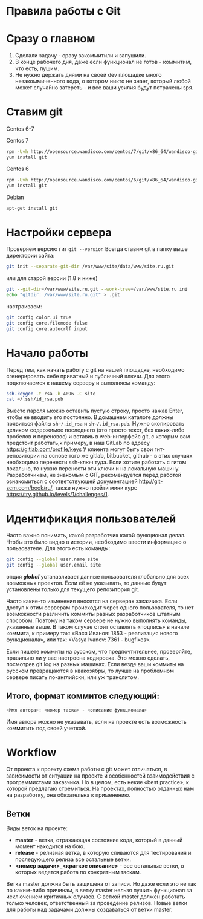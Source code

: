 Правила работы с Git
====================

# Сразу о главном
1. Сделали задачу - сразу закоммитили и запушили.
2. В конце рабочего дня, даже если функционал не готов - коммитим, что есть, пушим.
3. Не нужно держать днями на своей dev площадке много незакоммиченного кода, о котором никто не знает, который любой может случайно затереть - и все ваши усилия будут потрачены зря.

# Ставим git
Centos 6-7

Centos 7
```sh 
rpm -Uvh http://opensource.wandisco.com/centos/7/git/x86_64/wandisco-git-release-7-1.noarch.rpm
yum install git
```

Centos 6 
```sh 
rpm -Uvh http://opensource.wandisco.com/centos/6/git/x86_64/wandisco-git-release-6-1.src.rpm
yum install git
```

Debian
```sh 
apt-get install git
```
# Настройки сервера
Проверяем версию гит `git --version`
Всегда ставим git в папку выше директории сайта:
```sh 
git init --separate-git-dir /var/www/site/data/www/site.ru.git
```
или для старой версии (1.8 и ниже)
```sh 
git --git-dir=/var/www/site.ru.git --work-tree=/var/www/site.ru ini
echo "gitdir: /var/www/site.ru.git" > .git
```

настраиваем:
```sh 
git config color.ui true
git config core.filemode false
git config core.autocrlf input
```

# Начало работы
Перед тем, как начать работу с git на нашей площадке, необходимо сгенерировать себе приватный и публичный ключи. Для этого подключаемся к нашему серверу и выполняем команду:
```sh
ssh-keygen -t rsa -b 4096 -C site
cat ~/.ssh/id_rsa.pub
```
Вместо пароля можно оставить пустую строку, просто нажав Enter, чтобы не вводить его постоянно. В домашнем каталоге должны появиться файлы ```sh~/.id_rsa``` и ```sh~/.id_rsa.pub```. Нужно скопировать целиком содержимое последнего (это просто текст, бех каких-либо пробелов и переновос) и вставиь в web-интерфейс git, с которым вам предстоит работать,к примеру, в наш GitLab по адресу https://gitlab.com/profile/keys
У клиента могут быть свои гит-репозитории на основе того же gitlab, bitbucket, github - в этих случаях необходимо перенести ssh-ключ туда.
Если хотите работать с гитом локально, то нужно перенести эти ключи и на локальную машину.
Разработчикам, не знакомым с GIT, рекомендуется перед работой ознакомиться с соответствующей документацией http://git-scm.com/book/ru/, также нужно пройти мини курс https://try.github.io/levels/1/challenges/1.

# Идентификация пользователей
Часто важно понимать, какой разработчик какой функционал делал. Чтобы это было видно в истории, необходимо ввести информацию о пользователе. Для этого есть команды:
```sh
git config --global user.name site
git config --global user.email site
```
опция ***global*** устанавливает данные пользователя глобально для всех возможных проектов. Если её не указывать, то данные будут установлены только для текущего репозитория git.

Часто какие-то изменения вносятся на серверах заказчика. Если доступ к этим серверам происходит через одного пользователя, то нет возможности различить коммиты разных разработчиков штатным способом. Поэтому на таком сервере не нужно выполнять команды, указанные выше. В таком случае стоит оставлять «подпись» в начале коммита, к примеру так: «Вася Иванов: 1853 - реализация нового функционала», или так: «Vasya Ivanov: 7361 - bugfixes».

Если пишете коммиты на русском, что предпочтительнее, проверяйте, правильно ли у вас настроена кодировка. Это можно сделать, посмотрев git log на разных машинах. Если везде ваши коммиты на русском превращаются в квакозябры, то лучше на проблемном сервере писать по-английски, или уж транслитом.

## Итого, формат коммитов следующий:
```sh
<Имя автора>: <номер таска> - <описание функционала>
```
Имя автора можно не указывать, если на проекте есть возможность коммитить под своей учеткой.

# Workflow

От проекта к проекту схема работы с git может отличаться, в зависимости от ситуации на проекте и особенностей взаимодействия с программистами заказчика. Но в целом, есть некие «best practice», к которой предлагаю стремиться. На проектах, полностью отданных нам на разработку, она обязательна к применению.

## Ветки
Виды веток на проекте:
- **master** - ветка, отражающая состояние кода, который в данный момент находится на бою.
- **release** - релизная ветка, в которую сливаются для тестирования и последующего релиза все остальные ветки.
- **<номер задачи>_<краткое описание>** - все остальные ветки, в которых ведется работа по конкретным таскам.

Ветка master должна быть защищена от записи. Но даже если это не так по каким-либо причинам, в ветку master нельзя пушить функционал за исключением критичных случаев. С веткой master должен работать только человек, ответственный за проведение релизов.
Новые ветки для работы над задачами должны создаваться от ветки master.

